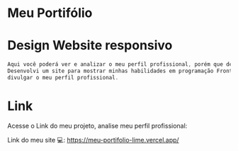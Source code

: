 # Meu Portifólio

<h1> Design Website responsivo </h1>

```js
Aqui você poderá ver e analizar o meu perfil profissional, porém que de uma forma mais intuitiva.
Desenvolvi um site para mostrar minhas habilidades em programação Front-end e também com intuito de 
divulgar o meu perfil profissional. 
```

# Link
Acesse o Link do meu projeto, analise meu perfil profissional:

Link do meu site 💻: https://meu-portifolio-lime.vercel.app/